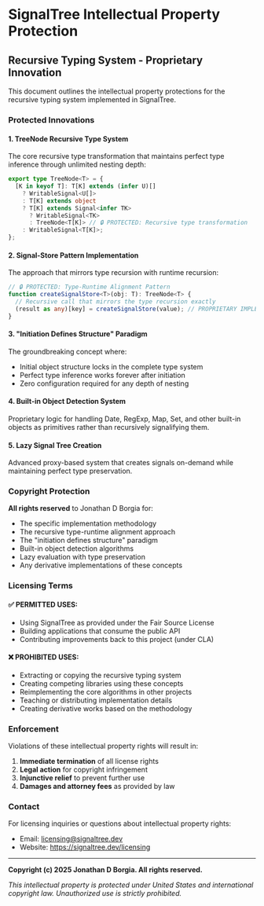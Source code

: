 # SignalTree Intellectual Property Protection

## Recursive Typing System - Proprietary Innovation

This document outlines the intellectual property protections for the recursive typing system implemented in SignalTree.

### Protected Innovations

#### 1. TreeNode<T> Recursive Type System

The core recursive type transformation that maintains perfect type inference through unlimited nesting depth:

```typescript
export type TreeNode<T> = {
  [K in keyof T]: T[K] extends (infer U)[]
    ? WritableSignal<U[]>
    : T[K] extends object
    ? T[K] extends Signal<infer TK>
      ? WritableSignal<TK>
      : TreeNode<T[K]> // 🔒 PROTECTED: Recursive type transformation
    : WritableSignal<T[K]>;
};
```

#### 2. Signal-Store Pattern Implementation

The approach that mirrors type recursion with runtime recursion:

```typescript
// 🔒 PROTECTED: Type-Runtime Alignment Pattern
function createSignalStore<T>(obj: T): TreeNode<T> {
  // Recursive call that mirrors the type recursion exactly
  (result as any)[key] = createSignalStore(value); // PROPRIETARY IMPLEMENTATION
}
```

#### 3. "Initiation Defines Structure" Paradigm

The groundbreaking concept where:

- Initial object structure locks in the complete type system
- Perfect type inference works forever after initiation
- Zero configuration required for any depth of nesting

#### 4. Built-in Object Detection System

Proprietary logic for handling Date, RegExp, Map, Set, and other built-in objects as primitives rather than recursively signalifying them.

#### 5. Lazy Signal Tree Creation

Advanced proxy-based system that creates signals on-demand while maintaining perfect type preservation.

### Copyright Protection

**All rights reserved** to Jonathan D Borgia for:

- The specific implementation methodology
- The recursive type-runtime alignment approach
- The "initiation defines structure" paradigm
- Built-in object detection algorithms
- Lazy evaluation with type preservation
- Any derivative implementations of these concepts

### Licensing Terms

#### ✅ PERMITTED USES:

- Using SignalTree as provided under the Fair Source License
- Building applications that consume the public API
- Contributing improvements back to this project (under CLA)

#### ❌ PROHIBITED USES:

- Extracting or copying the recursive typing system
- Creating competing libraries using these concepts
- Reimplementing the core algorithms in other projects
- Teaching or distributing implementation details
- Creating derivative works based on the methodology

### Enforcement

Violations of these intellectual property rights will result in:

1. **Immediate termination** of all license rights
2. **Legal action** for copyright infringement
3. **Injunctive relief** to prevent further use
4. **Damages and attorney fees** as provided by law

### Contact

For licensing inquiries or questions about intellectual property rights:

- Email: licensing@signaltree.dev
- Website: https://signaltree.dev/licensing

---

**Copyright (c) 2025 Jonathan D Borgia. All rights reserved.**

_This intellectual property is protected under United States and international copyright law. Unauthorized use is strictly prohibited._
